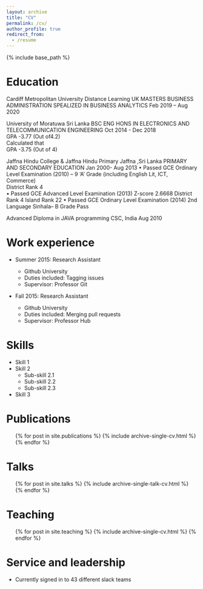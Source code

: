 ```yaml
---
layout: archive
title: "CV"
permalink: /cv/
author_profile: true
redirect_from:
  - /resume
---
```


{% include base_path %}

Education
======
Cardiff Metropolitan University                                                                                                              Distance Learning UK
MASTERS BUSINESS ADMINISTRATION SPEALIZED IN BUSINESS ANALYTICS                                                                 Feb 2019 – Aug 2020

University of Moratuwa                                                                                                                                           Sri Lanka BSC ENG HONS IN ELECTRONICS AND TELECOMMUNICATION ENGINEERING                                                                    Oct 2014 - Dec 2018                                 
  GPA -3.77 (Out of4.2)    
  Calculated that                  
  GPA -3.75 (Out of 4)                      


Jaffna Hindu College	& Jaffna Hindu Primary						            Jaffna ,Sri Lanka
PRIMARY AND SECONDARY EDUCATION                                                                                                                                       Jan 2000- Aug 2013
•   Passed GCE Ordinary Level Examination (2010) – 9 ‘A’ Grade (including English Lit, ICT, Commerce)     
    District Rank 4    
•     Passed GCE Advanced Level Examination (2013) 
Z-score   2.6668
District Rank 4
 Island Rank 22
•   Passed GCE Ordinary Level Examination (2014) 2nd Language     Sinhala– B  Grade Pass 

Advanced Diploma in JAVA programming 							       CSC, India
											         	          Aug 2010

Work experience
======
* Summer 2015: Research Assistant
  * Github University
  * Duties included: Tagging issues
  * Supervisor: Professor Git

* Fall 2015: Research Assistant
  * Github University
  * Duties included: Merging pull requests
  * Supervisor: Professor Hub
  
Skills
======
* Skill 1
* Skill 2
  * Sub-skill 2.1
  * Sub-skill 2.2
  * Sub-skill 2.3
* Skill 3

Publications
======
  <ul>{% for post in site.publications %}
    {% include archive-single-cv.html %}
  {% endfor %}</ul>
  
Talks
======
  <ul>{% for post in site.talks %}
    {% include archive-single-talk-cv.html %}
  {% endfor %}</ul>
  
Teaching
======
  <ul>{% for post in site.teaching %}
    {% include archive-single-cv.html %}
  {% endfor %}</ul>
  
Service and leadership
======
* Currently signed in to 43 different slack teams

